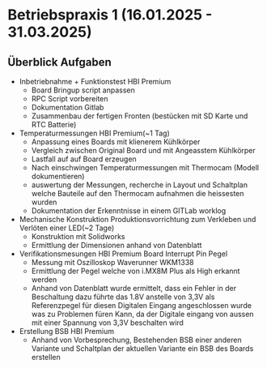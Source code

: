 # Betriebspraxis 1 (16.01.2025 - 31.03.2025)

## Überblick Aufgaben

- Inbetriebnahme + Funktionstest HBI Premium
  - Board Bringup script anpassen
  - RPC Script vorbereiten
  - Dokumentation Gitlab
  - Zusammenbau der fertigen Fronten (bestücken mit SD Karte und RTC Batterie)
- Temperaturmessungen HBI Premium(~1 Tag)
  - Anpassung eines Boards mit klienerem Kühlkörper
  - Vergleich zwischen Original Board und mit Angeasstem Kühlkörper
  - Lastfall auf auf Board erzeugen 
  - Nach einschwingen Temperaturmessungen mit Thermocam (Modell dokumentieren)
  - auswertung der Messungen, recherche in Layout und Schaltplan welche Bauteile auf den Thermocam aufnahmen die heissesten wurden
  - Dokumentation der Erkenntnisse in einem GITLab worklog
- Mechanische Konstruktion Produktionsvorrichtung zum Verkleben und Verlöten einer LED(~2 Tage)
  - Konstruktion mit Solidworks
  - Ermittlung der Dimensionen anhand von Datenblatt
- Verifikationsmesungen HBI Premium Board Interrupt Pin Pegel
  - Messung mit Oszilloskop Waverunner WKM1338
  - Ermittlung der Pegel welche von i.MX8M Plus als High erkannt werden
  - Anhand von Datenblatt wurde ermittelt, dass ein Fehler in der Beschaltung dazu führte das 1.8V anstelle von 3,3V als Referenzpegel für diesen Digitalen Eingang angeschlossen wurde was zu Problemen füren Kann, da der Digitale eingang von aussen mit einer Spannung von 3,3V beschalten wird
- Erstellung BSB HBI Premium
  - Anhand von Vorbesprechung, Bestehenden BSB einer anderen Variante und Schaltplan der aktuellen Variante ein BSB des Boards erstellen
